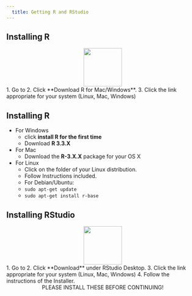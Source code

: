 ```yaml
---
  title: Getting R and RStudio
---
```



Installing R
------------

<center>
<img src="{{site.baseurl}}/img/r.png" style="height:100px">
</center>
1.  Go to <https://cran.r-project.org/>
2.  Click **Download R for Mac/Windows**.
3.  Click the link appropriate for your system (Linux, Mac, Windows)

Installing R
------------

-   For Windows
    -   click **install R for the first time**
    -   Download **R 3.3.X**
-   For Mac
    -   Download the **R-3.X.X** package for your OS X
-   For Linux
    -   Click on the folder of your Linux distribution.
    -   Follow Instructions included.
    -   For Debian/Ubuntu:
    -   `sudo apt-get update`
    -   `sudo apt-get install r-base`

Installing RStudio
------------------

<center>
<img src="{{site.baseurl}}/img/RStudio-Ball.png" style="height:100px">
</center>
1.  Go to <https://www.rstudio.com/products/rstudio/download/>
2.  Click **Download** under RStudio Desktop.
3.  Click the link appropriate for your system (Linux, Mac, Windows)
4.  Follow the instructions of the Installer.

<center>
PLEASE INSTALL THESE BEFORE CONTINUING!
</center>
